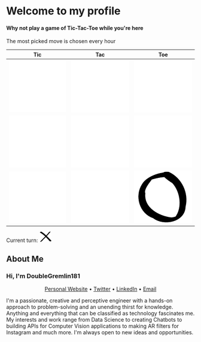 # Welcome to my profile

#### Why not play a game of Tic-Tac-Toe while you're here
The most picked move is chosen every hour

| Tic | Tac | Toe |
|--|--|--|
| [![Tile 0](assets/None.png)](https://cntr.click/5xW31GG) | [![Tile 1](assets/None.png)](https://cntr.click/k6m4pLh) | [![Tile 2](assets/None.png)](https://cntr.click/0Jy1NdB) |
| [![Tile 3](assets/None.png)](https://cntr.click/y4BYk8p) | [![Tile 4](assets/None.png)](https://cntr.click/VCtRg6b) | [![Tile 5](assets/None.png)](https://cntr.click/b0a0hMb) |
| [![Tile 6](assets/None.png)](https://cntr.click/sGaY2s4) | [![Tile 7](assets/None.png)](https://cntr.click/5B5pmVK) | [![Tile 8](assets/False.png)](https://cntr.click/SG7sV89) |
    
Current turn: <img src= "/assets/True.png" alt="Current Turn" width="32"/>

## About Me
### Hi, I'm DoubleGremlin181

<p align="center">
  <a href="https://kavishhukmani.me/">Personal Website</a> •
  <a href="https://twitter.com/2Gremlin181">Twitter</a> •
  <a href="https://www.linkedin.com/in/kavish-hukmani/">LinkedIn</a> •
  <a href="mailto:khukmani@gmail.com">Email</a>
</p>

I'm a passionate, creative and perceptive engineer with a hands-on approach to problem-solving and an unending thirst for knowledge. Anything and everything that can be classified as technology fascinates me. My interests and work range from Data Science to creating Chatbots to building APIs for Computer Vision applications to making AR filters for Instagram and much more. I'm always open to new ideas and opportunities.

